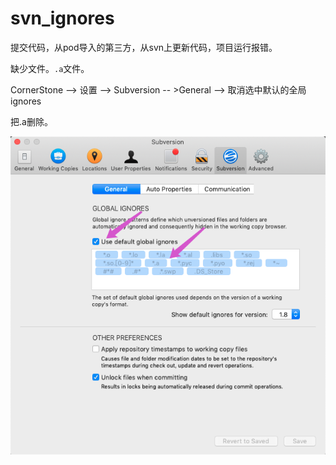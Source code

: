 # svn_ignores

提交代码，从pod导入的第三方，从svn上更新代码，项目运行报错。

缺少文件。`.a`文件。

CornerStone --> 设置 --> Subversion -- >General --> 取消选中默认的全局ignores

把.a删除。

![image-20190812180530174](assets/image-20190812180530174.png)